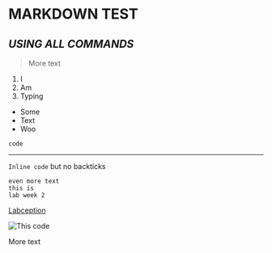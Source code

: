 # **MARKDOWN TEST**
## *USING ALL COMMANDS*

> More text

1. I
2. Am
3. Typing

- Some
- Text
- Woo

`code`

---

`Inline code` but no backticks

```
even more text
this is
lab week 2
```

[Labception](https://i.gyazo.com/f7d3cc589ac1141e18cf5f54f1c0e110.png)

![This code](https://i.gyazo.com/f7d3cc589ac1141e18cf5f54f1c0e110.png)

More text